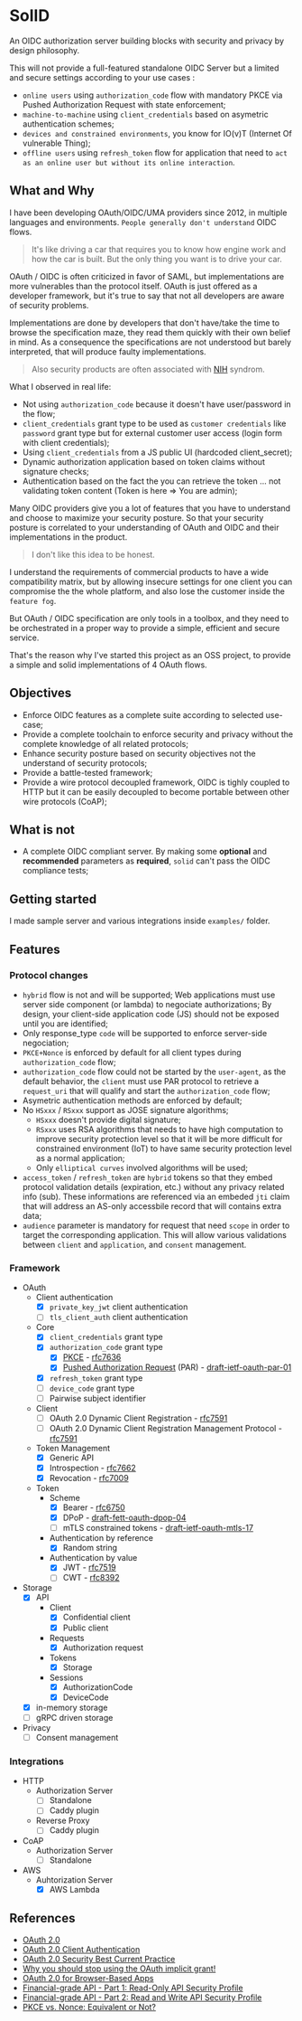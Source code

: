 # SolID

An OIDC authorization server building blocks with security and privacy by design
philosophy.

This will not provide a full-featured standalone OIDC Server but a limited and
secure settings according to your use cases :

* `online users` using `authorization_code` flow with mandatory PKCE via Pushed
  Authorization Request with state enforcement;
* `machine-to-machine` using `client_credentials` based on asymetric
  authentication schemes;
* `devices and constrained environments`, you know for IO(v)T (Internet Of vulnerable Thing);
* `offline users` using `refresh_token` flow for application that need to
  `act as an online user but without its online interaction`.

## What and Why

I have been developing OAuth/OIDC/UMA providers since 2012, in multiple
languages and environments. `People generally don't understand` OIDC flows.

> It's like driving a car that requires you to know how engine work and how
> the car is built. But the only thing you want is to drive your car.

OAuth / OIDC is often criticized in favor of SAML, but implementations are more
vulnerables than the protocol itself. OAuth is just offered as a developer
framework, but it's true to say that not all developers are aware of security
problems.

Implementations are done by developers that don't have/take the time to browse
the specification maze, they read them quickly with their own belief in mind.
As a consequence the specifications are not understood but barely interpreted,
that will produce faulty implementations.

> Also security products are often associated with [NIH](https://en.wikipedia.org/wiki/Not_invented_here) syndrom.

What I observed in real life:

* Not using `authorization_code` because it doesn't have user/password in the
  flow;
* `client_credentials` grant type to be used as `customer credentials` like
  `password` grant type but for external customer user access (login form with
  client credentials);
* Using `client_credentials` from a JS public UI (hardcoded client_secret);
* Dynamic authorization application based on token claims without signature
  checks;
* Authentication based on the fact the you can retrieve the token ... not
  validating token content (Token is here => You are admin);

Many OIDC providers give you a lot of features that you have to understand and
choose to maximize your security posture. So that your security posture is
correlated to your understanding of OAuth and OIDC and their implementations
in the product.

> I don't like this idea to be honest.

I understand the requirements of commercial products to have a wide compatibility
matrix, but by allowing insecure settings for one client you can compromise the
the whole platform, and also lose the customer inside the `feature fog`.

But OAuth / OIDC specification are only tools in a toolbox, and they need to be
orchestrated in a proper way to provide a simple, efficient and secure service.

That's the reason why I've started this project as an OSS project, to provide a
simple and solid implementations of 4 OAuth flows.

## Objectives

* Enforce OIDC features as a complete suite according to selected use-case;
* Provide a complete toolchain to enforce security and privacy without the
  complete knowledge of all related protocols;
* Enhance security posture based on security objectives not the understand of
  security protocols;
* Provide a battle-tested framework;
* Provide a wire protocol decoupled framework, OIDC is tighly coupled to HTTP but
  it can be easily decoupled to become portable between other wire protocols (CoAP);

## What is not

* A complete OIDC compliant server. By making some **optional** and **recommended**
  parameters as **required**, `solid` can't pass the OIDC compliance tests;

## Getting started

I made sample server and various integrations inside `examples/` folder.

## Features

### Protocol changes

* `hybrid` flow is not and will be supported; Web applications must use server
  side component (or lambda) to negociate authorizations; By design, your
  client-side application code (JS) should not be exposed until you are identified;
* Only response_type `code` will be supported to enforce server-side negociation;
* `PKCE+Nonce` is enforced by default for all client types during `authorization_code`
  flow;
* `authorization_code` flow could not be started by the `user-agent`, as the
  default behavior, the `client` must use PAR protocol to retrieve a `request_uri`
  that will qualify and start the `authorization_code` flow;
* Asymetric authentication methods are enforced by default;
* No `HSxxx` / `RSxxx` support as JOSE signature algorithms;
  * `HSxxx` doesn't provide digital signature;
  * `RSxxx` uses RSA algorithms that needs to have high computation to improve
    security protection level so that it will be more difficult for constrained
    environment (IoT) to have same security protection level as a normal application;
  * Only `elliptical curves` involved algorithms will be used;
* `access_token` / `refresh_token` are `hybrid` tokens so that they embed protocol
  validation details (expiration, etc.) without any privacy related info (sub).
  These informations are referenced via an embeded `jti` claim that will address
  an AS-only accessbile record that will contains extra data;
* `audience` parameter is mandatory for request that need `scope` in order to
  target the corresponding application. This will allow various validations between
  `client` and `application`, and `consent` management.

### Framework

* OAuth
  * Client authentication
    * [x] `private_key_jwt` client authentication
    * [ ] `tls_client_auth` client authentication
  * Core
    * [x] `client_credentials` grant type
    * [x] `authorization_code` grant type
      * [x] [PKCE](https://oauth.net/2/pkce/) - [rfc7636](https://tools.ietf.org/html/rfc7636)
      * [x] [Pushed Authorization Request](https://oauth.net/2/pushed-authorization-requests/) (PAR) - [draft-ietf-oauth-par-01](https://tools.ietf.org/html/draft-ietf-oauth-par-01)
    * [x] `refresh_token` grant type
    * [ ] `device_code` grant type
    * [ ] Pairwise subject identifier
  * Client
    * [ ] OAuth 2.0 Dynamic Client Registration - [rfc7591](https://tools.ietf.org/html/rfc7591)
    * [ ] OAuth 2.0 Dynamic Client Registration Management Protocol - [rfc7591](https://tools.ietf.org/html/rfc7592)
  * Token Management
    * [x] Generic API
    * [x] Introspection - [rfc7662](https://tools.ietf.org/html/rfc7662)
    * [x] Revocation - [rfc7009](tools.ietf.org/html/rfc7009)
  * Token
    * Scheme
      * [x] Bearer - [rfc6750](https://tools.ietf.org/html/rfc6750)
      * [x] DPoP - [draft-fett-oauth-dpop-04](https://tools.ietf.org/html/draft-ietf-oauth-dpop-01)
      * [ ] mTLS constrained tokens - [draft-ietf-oauth-mtls-17](https://tools.ietf.org/id/draft-ietf-oauth-mtls-17.html)
    * Authentication by reference
      * [x] Random string
    * Authentication by value
      * [x] JWT - [rfc7519](https://tools.ietf.org/html/rfc7519)
      * [ ] CWT - [rfc8392](https://tools.ietf.org/html/rfc8392)
* Storage
  * [x] API
    * Client
      * [x] Confidential client
      * [x] Public client
    * Requests
      * [x] Authorization request
    * Tokens
      * [x] Storage
    * Sessions
      * [x] AuthorizationCode
      * [x] DeviceCode
  * [x] in-memory storage
  * [ ] gRPC driven storage
* Privacy
  * [ ] Consent management

### Integrations

* HTTP
  * Authorization Server
    * [ ] Standalone
    * [ ] Caddy plugin
  * Reverse Proxy
    * [ ] Caddy plugin
* CoAP
  * Authorization Server
    * [ ] Standalone
* AWS
  * Auhtorization Server
    * [x] AWS Lambda

## References

* [OAuth 2.0](https://oauth.net/2/)
* [OAuth 2.0 Client Authentication](https://medium.com/@darutk/oauth-2-0-client-authentication-4b5f929305d4)
* [OAuth 2.0 Security Best Current Practice](https://tools.ietf.org/html/draft-ietf-oauth-security-topics-15)
* [Why you should stop using the OAuth implicit grant!](https://medium.com/@torsten_lodderstedt/why-you-should-stop-using-the-oauth-implicit-grant-2436ced1c926)
* [OAuth 2.0 for Browser-Based Apps](https://tools.ietf.org/id/draft-parecki-oauth-browser-based-apps-02.html)
* [Financial-grade API - Part 1: Read-Only API Security Profile](https://openid.net/specs/openid-financial-api-part-1.html)
* [Financial-grade API - Part 2: Read and Write API Security Profile](https://openid.net/specs/openid-financial-api-part-2.html)
* [PKCE vs. Nonce: Equivalent or Not?](https://danielfett.de/2020/05/16/pkce-vs-nonce-equivalent-or-not/)
